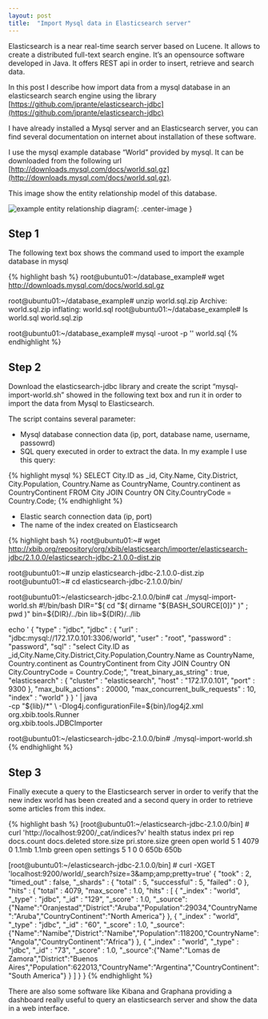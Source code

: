 ```yaml
---
layout: post
title:  "Import Mysql data in Elasticsearch server"
---
```


Elasticsearch is a near real-time search server based on Lucene. It allows to create a distributed full-text search engine. It’s an opensource software developed in Java. It offers REST api in order to insert, retrieve and search data.

In this post I describe how import data from a mysql database in an elasticsearch search engine using the library [https://github.com/jprante/elasticsearch-jdbc](https://github.com/jprante/elasticsearch-jdbc)

I have already installed a Mysql server and an Elasticsearch server, you can find several documentation on internet about installation of these software.

I use the mysql example database “World” provided by mysql. It can be downloaded from the following url [http://downloads.mysql.com/docs/world.sql.gz](http://downloads.mysql.com/docs/world.sql.gz).

This image show the entity relationship model of this database.

![example entity relationship diagram ](2016-01-06-import_mysql_data_in_elasticsearch_server_img1.png){: .center-image }

## Step 1
The following text box shows the command used to import the example database in mysql

{% highlight bash %}
root@ubuntu01:~/database_example# wget http://downloads.mysql.com/docs/world.sql.gz

root@ubuntu01:~/database_example# unzip world.sql.zip
Archive: world.sql.zip
inflating: world.sql
root@ubuntu01:~/database_example# ls
world.sql world.sql.zip

root@ubuntu01:~/database_example# mysql -uroot -p '<insert here the password>' world.sql
{% endhighlight %}

## Step 2

Download the elasticsearch-jdbc library and create the script “mysql-import-world.sh” showed in the following text box and run it in order to import the data from Mysql to Elasticsearch.

The script contains several parameter:

- Mysql database connection data (ip, port, database name, username, passowrd)
- SQL query executed in order to extract the data. In my example I use this query:

{% highlight mysql %}
SELECT City.ID as _id,
       City.Name,
       City.District,
       City.Population,
       Country.Name as CountryName,
       Country.continent as CountryContinent
FROM City JOIN Country
ON City.CountryCode = Country.Code;
{% endhighlight %}

- Elastic search connection data (ip, port)
- The name of the index created on Elasticsearch

{% highlight bash %}
root@ubuntu01:~# wget http://xbib.org/repository/org/xbib/elasticsearch/importer/elasticsearch-jdbc/2.1.0.0/elasticsearch-jdbc-2.1.0.0-dist.zip

root@ubuntu01:~# unzip elasticsearch-jdbc-2.1.0.0-dist.zip
root@ubuntu01:~# cd elasticsearch-jdbc-2.1.0.0/bin/

root@ubuntu01:~/elasticsearch-jdbc-2.1.0.0/bin# cat ./mysql-import-world.sh
#!/bin/bash
DIR="$( cd "$( dirname "${BASH_SOURCE[0]}" )" ; pwd )"
bin=${DIR}/../bin
lib=${DIR}/../lib

echo '
{
"type" : "jdbc",
"jdbc" : {
"url" : "jdbc:mysql://172.17.0.101:3306/world",
"user" : "root",
"password" : "password",
"sql" : "select City.ID as _id,City.Name,City.District,City.Population,Country.Name as CountryName, Country.continent as CountryContinent from City JOIN Country ON City.CountryCode = Country.Code;",
"treat_binary_as_string" : true,
"elasticsearch" : {
"cluster" : "elasticsearch",
"host" : "172.17.0.101",
"port" : 9300
},
"max_bulk_actions" : 20000,
"max_concurrent_bulk_requests" : 10,
"index" : "world"
}
}
' | java \
-cp "${lib}/*" \
-Dlog4j.configurationFile=${bin}/log4j2.xml \
org.xbib.tools.Runner \
org.xbib.tools.JDBCImporter

root@ubuntu01:~/elasticsearch-jdbc-2.1.0.0/bin# ./mysql-import-world.sh
{% endhighlight %}

## Step 3

Finally execute a query to the Elasticsearch server in order to verify that the new index world has been created and a second query in order to retrieve some articles from this index.

{% highlight bash %}
[root@ubuntu01:~/elasticsearch-jdbc-2.1.0.0/bin] # curl 'http://localhost:9200/_cat/indices?v'
 health status index pri rep docs.count docs.deleted store.size pri.store.size
 green open world 5 1 4079 0 1.1mb 1.1mb
 green open settings 5 1 0 0 650b 650b

[root@ubuntu01:~/elasticsearch-jdbc-2.1.0.0/bin] # curl -XGET 'localhost:9200/world/_search?size=3&amp;amp;amp;pretty=true'
 {
 "took" : 2,
 "timed_out" : false,
 "_shards" : {
 "total" : 5,
 "successful" : 5,
 "failed" : 0
 },
 "hits" : {
 "total" : 4079,
 "max_score" : 1.0,
 "hits" : [ {
 "_index" : "world",
 "_type" : "jdbc",
 "_id" : "129",
 "_score" : 1.0,
 "_source":{"Name":"Oranjestad","District":"Aruba","Population":29034,"CountryName":"Aruba","CountryContinent":"North America"}
 }, {
 "_index" : "world",
 "_type" : "jdbc",
 "_id" : "60",
 "_score" : 1.0,
 "_source":{"Name":"Namibe","District":"Namibe","Population":118200,"CountryName":"Angola","CountryContinent":"Africa"}
 }, {
 "_index" : "world",
 "_type" : "jdbc",
 "_id" : "73",
 "_score" : 1.0,
 "_source":{"Name":"Lomas de Zamora","District":"Buenos Aires","Population":622013,"CountryName":"Argentina","CountryContinent":"South America"}
 } ]
 }
 }
{% endhighlight %}

There are also some software like Kibana and Graphana providing a dashboard really useful to query an elasticsearch server and show the data in a web interface.
